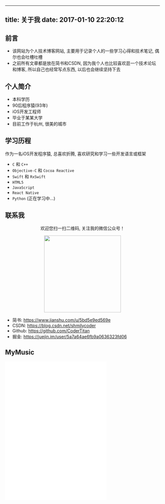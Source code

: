 
---
title: 关于我
date: 2017-01-10 22:20:12
---

## 前言
- 该网站为个人技术博客网站, 主要用于记录个人的一些学习心得和技术笔记, 偶尔也会吐槽吐槽
- 之前所有文章都是放在简书和CSDN, 因为我个人也比较喜欢逛一个技术论坛和博客, 所以自己也经常写点东西, 以后也会继续坚持下去

## 个人简介

- 本科学历
- 90后程序猿(93年)
- iOS开发工程师
- 毕业于某某大学
- 目前工作于杭州, 很美的城市


## 学习历程
作为一名iOS开发程序猿, 总喜欢折腾, 喜欢研究和学习一些开发语言或框架

- `C` 和 `C++`
- `Objective-C` 和 `Cocoa Reactive`
- `Swift` 和 `RxSwift`
- `HTML5`
- `JavaScript`
- `React Native`
- `Python` (正在学习中...)



## 联系我

<div style="text-align: center">
    <p>欢迎您扫一扫二维码, 关注我的微信公众号！</p>
    <img src="http://p7hfnfk6u.bkt.clouddn.com/qrcode1280.jpg" width="250" height="250">
</div>

- 简书: https://www.jianshu.com/u/5bd5e9ed569e
- CSDN: https://blog.csdn.net/shmilycoder
- Github: https://github.com/CoderTitan
- 掘金: https://juejin.im/user/5a7a64ae6fb9a0636323fd06


## MyMusic

<iframe frameborder="no" border="0" marginwidth="0" marginheight="0" width=330 height=450 src="//music.163.com/outchain/player?type=0&id=2176937027&auto=1&height=430"></iframe>
